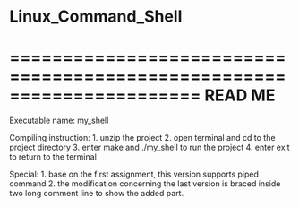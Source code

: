# Linux_Command_Shell
======================================================================
	READ ME
======================================================================

Executable name:	my_shell

Compiling instruction:	1. unzip the project
			2. open terminal and cd to the project directory
			3. enter make and ./my_shell to run the project
			4. enter exit to return to the terminal

Special:		1. base on the first assignment, this version supports piped command
			2. the modification concerning the last version is braced inside two long 					comment line to show the added part.

